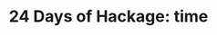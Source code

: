 ---
title: ! '24 Days of Hackage: time'
url: https://ocharles.org.uk/blog/posts/2013-12-15-24-days-of-hackage-time.html
authors:
- Oliver Charles
type: article
libraries:
- time
doHaskell-type: blog post
dohaskell-year: 2013
---